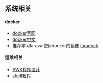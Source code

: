## 系统相关

#### docker
- [docker官网](https://www.docker.com/)
- [docker中文](http://www.docker.org.cn/)
- 推荐学习laraval使用docker的镜像 [laradock](http://laradock.io/)

#### 运维相关
- [AWK程序设计](https://awk.readthedocs.io/en/latest/index.html)
- [shell教程](http://www.ruanyifeng.com/blog/2017/05/fish_shell.html)
